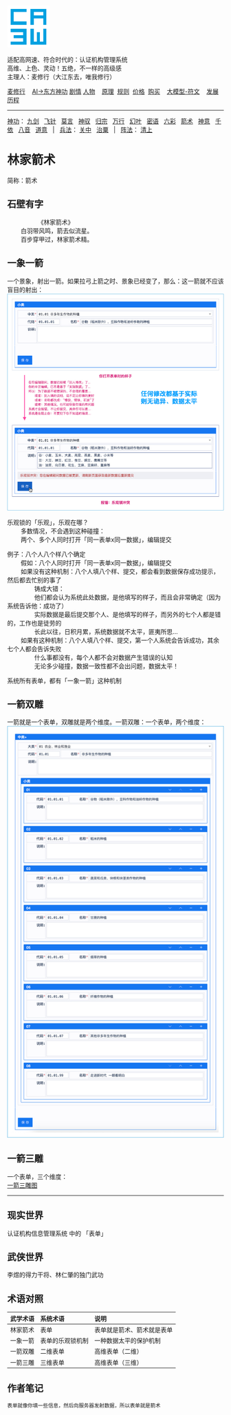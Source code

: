 ![](../../static/ca3w.png "ca3w 认证机构管理系统")

适配高网速、符合时代的：认证机构管理系统 <br/>
高维、上色、灵动！五绝，不一样的高级感 <br/>
主理人：麦修行（大江东去，唯我修行）

[麦修行][]&nbsp;&nbsp;&nbsp;&nbsp;[AI->东方神功][东方神功]&nbsp;[剧情][]&nbsp;[人物][]&nbsp;&nbsp;&nbsp;&nbsp;[原理][]&nbsp;&nbsp;[规则][]&nbsp;&nbsp;[价格][]&nbsp;&nbsp;[购买][]&nbsp;&nbsp;&nbsp;&nbsp;[大模型-符文][]&nbsp;&nbsp;&nbsp;&nbsp;[发展历程][]

[麦修行]: https://github.com/ca3w/BEST/
[东方神功]: https://github.com/ca3w/ai-dongfangshengong/
[剧情]: https://github.com/ca3w/dongfangernvqing/blob/main/root/BEST.md
[人物]: https://github.com/ca3w/dongfangernvqing/blob/main/root/renwu.md
[原理]: https://github.com/ca3w/key/
[规则]: https://github.com/ca3w/rule/
[价格]: https://github.com/ca3w/pricing/
[购买]: https://github.com/ca3w/howtobuy/
[大模型-符文]: https://github.com/ca3w/largemodel-rune/
[发展历程]: https://github.com/ca3w/development/

***

[神功][]：&nbsp;[九剑][]&nbsp;&nbsp;&nbsp;[飞针][]&nbsp;&nbsp;&nbsp;[莫言][]&nbsp;&nbsp;&nbsp;[神驭][]&nbsp;&nbsp;&nbsp;[归宗][]&nbsp;&nbsp;&nbsp;[万行][]&nbsp;&nbsp;&nbsp;[幻叶][]&nbsp;&nbsp;&nbsp;[密语][]&nbsp;&nbsp;&nbsp;[六彩][]&nbsp;&nbsp;&nbsp;[箭术][]&nbsp;&nbsp;&nbsp;[神意][]&nbsp;&nbsp;&nbsp;[千依][]&nbsp;&nbsp;&nbsp;[八音][]&nbsp;&nbsp;&nbsp;[道意][]&nbsp;&nbsp;&nbsp;|&nbsp;&nbsp;&nbsp;[兵法][]：&nbsp;[关中][]&nbsp;&nbsp;&nbsp;[治粟][]&nbsp;&nbsp;&nbsp;|&nbsp;&nbsp;&nbsp;[阵法][]：&nbsp;[清上][]

[神功]: https://github.com/ca3w/ai-dongfangshengong

[九剑]: ../../wugong/fuyaojiujian/BEST.md
[飞针]: ../../wugong/feizhenbaodian/BEST.md
[莫言]: ../../wugong/moyan/BEST.md
[神驭]: ../../wugong/shenyu/BEST.md
[归宗]: ../../wugong/baichuanguizong/BEST.md
[万行]: ../../wugong/yufengwanxing/BEST.md
[幻叶]: ../../wugong/huanyezhi/BEST.md
[密语]: ../../wugong/chenqiaomiyu/BEST.md
[六彩]: ../../wugong/liucaishenjian/BEST.md
[箭术]: ../../wugong/linjiajianshu/BEST.md
[神意]: ../../wugong/shenyiduoxinzhao/BEST.md
[千依]: ../../wugong/qianyizijian/BEST.md
[八音]: ../../wugong/bayinshengxin/BEST.md
[道意]: ../../wugong/daoyicuican/BEST.md

[兵法]: https://github.com/ca3w/ai-dongfangshengong#兵法目录

[关中]: ../../bingfa/guanzhongzhanfa/BEST.md
[治粟]: ../../bingfa/zhisubingfa/BEST.md

[阵法]: https://github.com/ca3w/ai-dongfangshengong#阵法目录

[清上]: ../../zhenfa/qingshangbeidouzhen/BEST.md

# 林家箭术

简称：箭术

## 石壁有字

&nbsp;&nbsp;&nbsp;&nbsp;&nbsp;&nbsp;&nbsp;&nbsp;&nbsp;&nbsp;&nbsp;&nbsp;&nbsp;&nbsp;&nbsp;&nbsp;&nbsp;&nbsp;《林家箭术》 <br/>
&nbsp;&nbsp;&nbsp;&nbsp;&nbsp;&nbsp;&nbsp;&nbsp;白羽带风鸣，箭去似流星。 <br/>
&nbsp;&nbsp;&nbsp;&nbsp;&nbsp;&nbsp;&nbsp;&nbsp;百步穿甲过，林家箭术精。

## 一象一箭

一个景象，射出一箭。如果拉弓上箭之时、景象已经变了，那么：这一箭就不应该盲目的射出： <br/>
![](./static/01-yixiangyijian.jpg "认证机构信息管理系统 一象一箭")

乐观锁的「乐观」，乐观在哪？ <br/>
&nbsp;&nbsp;&nbsp;&nbsp;&nbsp;&nbsp;&nbsp;&nbsp;多数情况，不会遇到这种碰撞： <br/>
&nbsp;&nbsp;&nbsp;&nbsp;&nbsp;&nbsp;&nbsp;&nbsp;两个、多个人同时打开「同一表单x同一数据」，编辑提交

例子：八个人八个样八个确定 <br/>
&nbsp;&nbsp;&nbsp;&nbsp;&nbsp;&nbsp;&nbsp;&nbsp;假如：八个人同时打开「同一表单x同一数据」，编辑提交 <br/>
&nbsp;&nbsp;&nbsp;&nbsp;&nbsp;&nbsp;&nbsp;&nbsp;如果没有这种机制：八个人填八个样、提交，都会看到数据保存成功提示，然后都去忙别的事了 <br/>
&nbsp;&nbsp;&nbsp;&nbsp;&nbsp;&nbsp;&nbsp;&nbsp;&nbsp;&nbsp;&nbsp;&nbsp;&nbsp;&nbsp;&nbsp;&nbsp;铸成大错： <br/>
&nbsp;&nbsp;&nbsp;&nbsp;&nbsp;&nbsp;&nbsp;&nbsp;&nbsp;&nbsp;&nbsp;&nbsp;&nbsp;&nbsp;&nbsp;&nbsp;他们都会认为系统此处数据，是他填写的样子，而且会非常确定（因为系统告诉他：成功了） <br/>
&nbsp;&nbsp;&nbsp;&nbsp;&nbsp;&nbsp;&nbsp;&nbsp;&nbsp;&nbsp;&nbsp;&nbsp;&nbsp;&nbsp;&nbsp;&nbsp;实际数据是最后提交那个人、是他填写的样子，而另外的七个人都是错的，工作也是徒劳的 <br/>
&nbsp;&nbsp;&nbsp;&nbsp;&nbsp;&nbsp;&nbsp;&nbsp;&nbsp;&nbsp;&nbsp;&nbsp;&nbsp;&nbsp;&nbsp;&nbsp;长此以往，日积月累，系统数据就不太平，匪夷所思... <br/>
&nbsp;&nbsp;&nbsp;&nbsp;&nbsp;&nbsp;&nbsp;&nbsp;如果有这种机制：八个人填八个样、提交，第一个人系统会告诉成功，其余七个人都会告诉失败 <br/>
&nbsp;&nbsp;&nbsp;&nbsp;&nbsp;&nbsp;&nbsp;&nbsp;&nbsp;&nbsp;&nbsp;&nbsp;&nbsp;&nbsp;&nbsp;&nbsp;什么事都没有，每个人都不会对数据产生错误的认知 <br/>
&nbsp;&nbsp;&nbsp;&nbsp;&nbsp;&nbsp;&nbsp;&nbsp;&nbsp;&nbsp;&nbsp;&nbsp;&nbsp;&nbsp;&nbsp;&nbsp;无论多少碰撞，数据一致性都不会出问题，数据太平！

系统所有表单，都有「一象一箭」这种机制

## 一箭双雕

一箭就是一个表单，双雕就是两个维度。一箭双雕：一个表单，两个维度： <br/>
![](./static/02-yijianshuangdiao.jpg "认证机构信息管理系统 一箭双雕")

## 一箭三雕

一个表单，三个维度： <br/>
[一箭三雕图](./static/03-yijiansandiao.jpg "认证机构信息管理系统 一箭三雕图")

***

## 现实世界

认证机构信息管理系统 中的 「表单」

## 武侠世界

李煜的得力干将、林仁肇的独门武功

## 术语对照

武学术语  |系统术语          |说明
:---------|:-----------------|:---------------------------
林家箭术  |表单              |表单就是箭术、箭术就是表单
一象一箭  |表单的乐观锁机制  |一种数据太平的保护机制
一箭双雕  |二维表单          |高维表单（二维）
一箭三雕  |三维表单          |高维表单（三维）

## 作者笔记

```text
表单就像你填一些信息，然后向服务器发射数据，所以表单就是箭术
```
